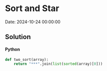 # Sort and Star

Date: 2024-10-24 00:00:00

## Solution

#### Python
```python
def two_sort(array):
    return "***".join(list(sorted(array)[0]))
 ```